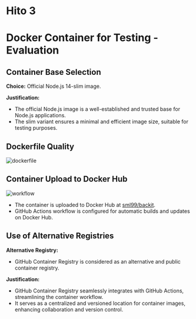 # Hito 3
# Docker Container for Testing - Evaluation

## Container Base Selection

**Choice:** Official Node.js 14-slim image.

**Justification:**
- The official Node.js image is a well-established and trusted base for Node.js applications.
- The slim variant ensures a minimal and efficient image size, suitable for testing purposes.

## Dockerfile Quality
![dockerfile](https://github.com/sml99/CC-Project-BackIt/assets/29798184/cbb9bda1-107d-40c5-949e-828bc51d7f2f)

## Container Upload to Docker Hub
![workflow](https://github.com/sml99/CC-Project-BackIt/assets/29798184/271bab2a-8b99-4e8c-8071-442f8c815c17)

- The container is uploaded to Docker Hub at [sml99/backit](https://hub.docker.com/r/sml99/backit).
- GitHub Actions workflow is configured for automatic builds and updates on Docker Hub.

## Use of Alternative Registries

**Alternative Registry:**
- GitHub Container Registry is considered as an alternative and public container registry.

**Justification:**
- GitHub Container Registry seamlessly integrates with GitHub Actions, streamlining the container workflow.
- It serves as a centralized and versioned location for container images, enhancing collaboration and version control.

